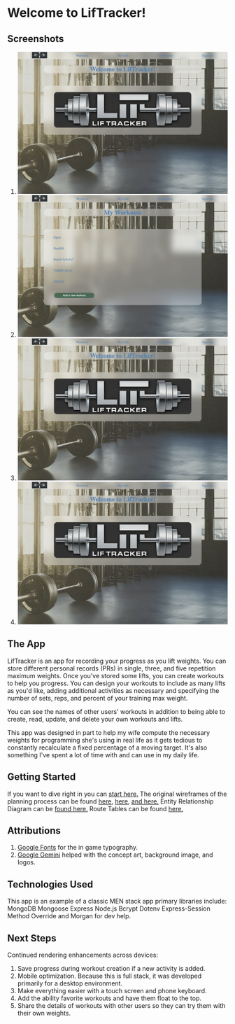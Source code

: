 # Welcome to LifTracker!
## Screenshots
1. ![A corporate logo for Liftracker on a faded background of a gym.](./public/assets/screenshotOne.png)
1. ![A page showing a list of workouts to choose from](./public/assets/screenshotTwo.png)
1. ![A [age showing today's Squat workout and the sets and reps needed]](./public/assets/screenshotOne.png)
1. ![A page showing an edit form for updating the maximum weights for one's squat.](./public/assets/screenshotOne.png)


## The App
LifTracker is an app for recording your progress as you lift weights. You can store different personal records (PRs) in single, three, and five repetition maximum weights. Once you've stored some lifts, you can create workouts to help you progress. You can design your workouts to include as many lifts as you'd like, adding additional activities as necessary and specifying the number of sets, reps, and percent of your training max weight.

You can see the names of other users' workouts in addition to being able to create, read, update, and delete your own workouts and lifts.

This app was designed in part to help my wife compute the necessary weights for programming she's using in real life as it gets tedious to constantly recalculate a fixed percentage of a moving target. It's also something I've spent a lot of time with and can use in my daily life.

## Getting Started
If you want to dive right in you can [start here.](https://notZeke.com/)
The original wireframes of the planning process can be found [here](./public/assets/wireframeOne.png), [here](./public/assets/wireframeTwo.png), [and here.](./public/assets/wireframeThree.png)
Entity Relationship Diagram can be [found here.](.public/assets/liftracker%20erd.png)
Route Tables can be found [here.](./public/assets/Route%20Tables.pdf)

## Attributions
1. [Google Fonts](https://fonts.google.com/) for the in game typography.
2. [Google Gemini](https://gemini.google.com/) helped with the concept art, background image, and logos.

## Technologies Used
This app is an example of a classic MEN stack app primary libraries include:
MongoDB
Mongoose
Express
Node.js
Bcrypt
Dotenv
Express-Session
Method Override
and Morgan for dev help.

## Next Steps
Continued rendering enhancements across devices:
1. Save progress during workout creation if a new activity is added.
1. Mobile optimization. Because this is full stack, it was developed primarily for a desktop environment.
2. Make everything easier with a touch screen and phone keyboard.
3. Add the ability favorite workouts and have them float to the top.
4. Share the details of workouts with other users so they can try them with their own weights.